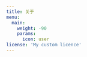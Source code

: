 ```yaml
---
title: 关于
menu:
  main:
    weight: -90
    params:
      icon: user
license: 'My custom licence'
---
```


